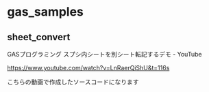 # gas_samples

## sheet_convert

GASプログラミング スプシ内シートを別シート転記するデモ - YouTube

https://www.youtube.com/watch?v=LnRaerQiShU&t=116s

こちらの動画で作成したソースコードになります

